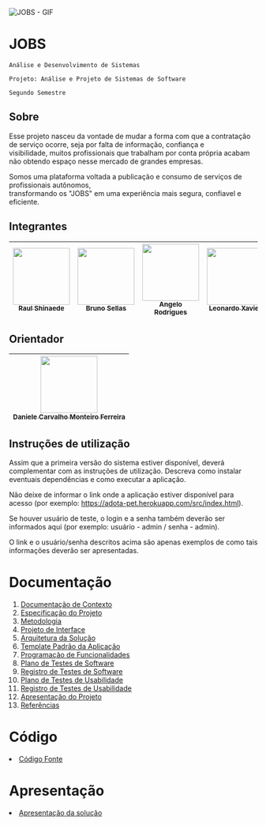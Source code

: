

![JOBS - GIF](https://user-images.githubusercontent.com/101372729/189541044-71c667d5-4d10-4341-a138-051e6254c76b.gif)





# JOBS

`Análise e Desenvolvimento de Sistemas`

`Projeto: Análise e Projeto de Sistemas de Software`

`Segundo Semestre`

## Sobre

Esse projeto nasceu da vontade de mudar a forma com que a contratação de serviço ocorre, seja por falta de informação, confiança e  
visibilidade, muitos profissionais que trabalham por conta própria acabam não obtendo espaço nesse mercado de grandes empresas.

Somos uma plataforma voltada a publicação e consumo de serviços de profissionais autônomos,  
transformando os "JOBS" em uma experiência mais segura, confiavel e eficiente. 


## Integrantes
| [<img src="https://avatars.githubusercontent.com/u/82043220?v=4" width=115><br><sub>Raul Shinaede</sub>](https://github.com/RaulShinaede) | [<img src="https://avatars.githubusercontent.com/u/102563767?v=4" width=115><br><sub>Bruno Sellas</sub>](https://github.com/brunosellas) | [<img src="https://avatars.githubusercontent.com/u/101372729?v=4" width=115><br><sub>Angelo Rodrigues</sub>](https://github.com/Angelorod27) | [<img src="https://avatars.githubusercontent.com/u/103225086?v=4" width=115><br><sub>Leonardo Xavier</sub>](https://github.com/LeoXavier13) | [<img src="https://avatars.githubusercontent.com/u/100442612?v=4" width=115><br><sub>Alisson Carvalho</sub>](https://github.com/alessaocarvalho) | [<img src="https://avatars.githubusercontent.com/u/103579574?v=4" width=115><br><sub>Vinicius Luiz</sub>](https://github.com/viniciussluiz) |
| :---: | :---: | :---: | :---: | :---: | :---: |

## Orientador

| [<img src="https://avatars.githubusercontent.com/u/619720?v=4" width=115><br><sub>Daniele Carvalho Monteiro Ferreira</sub>](https://github.com/danicarvalhomf) |
| :---: |

## Instruções de utilização

Assim que a primeira versão do sistema estiver disponível, deverá complementar com as instruções de utilização. Descreva como instalar eventuais dependências e como executar a aplicação.

Não deixe de informar o link onde a aplicação estiver disponível para acesso (por exemplo: https://adota-pet.herokuapp.com/src/index.html).

Se houver usuário de teste, o login e a senha também deverão ser informados aqui (por exemplo: usuário - admin / senha - admin).

O link e o usuário/senha descritos acima são apenas exemplos de como tais informações deverão ser apresentadas.

# Documentação

<ol>
<li><a href="docs/01-Documentação de Contexto.md"> Documentação de Contexto</a></li>
<li><a href="docs/02-Especificação do Projeto.md"> Especificação do Projeto</a></li>
<li><a href="docs/03-Metodologia.md"> Metodologia</a></li>
<li><a href="docs/04-Projeto de Interface.md"> Projeto de Interface</a></li>
<li><a href="docs/05-Arquitetura da Solução.md"> Arquitetura da Solução</a></li>
<li><a href="docs/06-Template Padrão da Aplicação.md"> Template Padrão da Aplicação</a></li>
<li><a href="docs/07-Programação de Funcionalidades.md"> Programação de Funcionalidades</a></li>
<li><a href="docs/08-Plano de Testes de Software.md"> Plano de Testes de Software</a></li>
<li><a href="docs/09-Registro de Testes de Software.md"> Registro de Testes de Software</a></li>
<li><a href="docs/10-Plano de Testes de Usabilidade.md"> Plano de Testes de Usabilidade</a></li>
<li><a href="docs/11-Registro de Testes de Usabilidade.md"> Registro de Testes de Usabilidade</a></li>
<li><a href="docs/12-Apresentação do Projeto.md"> Apresentação do Projeto</a></li>
<li><a href="docs/13-Referências.md"> Referências</a></li>
</ol>

# Código

<li><a href="src/README.md"> Código Fonte</a></li>

# Apresentação

<li><a href="presentation/README.md"> Apresentação da solução</a></li>
